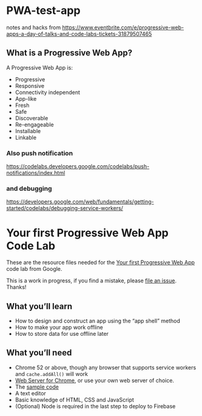 # PWA-test-app

notes and hacks from https://www.eventbrite.com/e/progressive-web-apps-a-day-of-talks-and-code-labs-tickets-31879507465


## What is a Progressive Web App?
A Progressive Web App is:
* Progressive
* Responsive
* Connectivity independent 
* App-like
* Fresh
* Safe
* Discoverable
* Re-engageable
* Installable
* Linkable


### Also push notification 
https://codelabs.developers.google.com/codelabs/push-notifications/index.html

### and debugging
https://developers.google.com/web/fundamentals/getting-started/codelabs/debugging-service-workers/



# Your first Progressive Web App Code Lab

These are the resource files needed for the [Your first Progressive Web App](https://codelabs.developers.google.com/codelabs/your-first-pwapp/)
code lab from Google.

This is a work in progress, if you find a mistake, please [file an issue](https://github.com/googlecodelabs/your-first-pwapp/issues). Thanks!

## What you’ll learn
* How to design and construct an app using the “app shell” method
* How to make your app work offline
* How to store data for use offline later

## What you’ll need
* Chrome 52 or above, though any browser that supports service workers and `cache.addAll()` will work
* [Web Server for Chrome](https://chrome.google.com/webstore/detail/web-server-for-chrome/ofhbbkphhbklhfoeikjpcbhemlocgigb), or use your own web server of choice.
* The [sample code](https://github.com/googlecodelabs/your-first-pwapp/archive/master.zip)
* A text editor
* Basic knowledge of HTML, CSS and JavaScript
* (Optional) Node is required in the last step to deploy to Firebase

